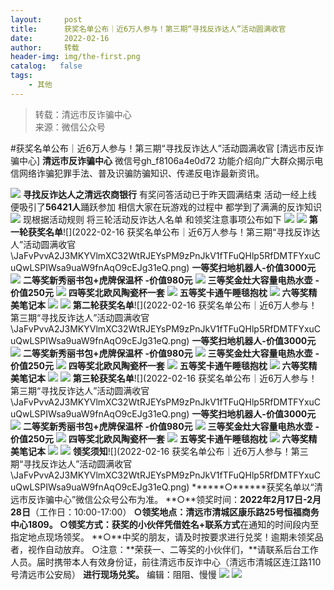 ```yaml
---
layout:     post
title:      获奖名单公布｜近6万人参与！第三期“寻找反诈达人”活动圆满收官
date:       2022-02-16
author:     转载
header-img: img/the-first.png
catalog:   false
tags:
    - 其他
---
```


<blockquote><p>转载：清远市反诈骗中心<br>
来源：微信公众号</p></blockquote>

#获奖名单公布｜近6万人参与！第三期“寻找反诈达人”活动圆满收官
[清远市反诈骗中心]
**清远市反诈骗中心**
微信号gh_f8106a4e0d72
功能介绍向广大群众揭示电信网络诈骗犯罪手法、普及识骗防骗知识、传递反电诈最新资讯。

![]({{site.baseurl}}/postimg/3CxTSiafadcic5zyXUfbXLUClzlpaoknCpV4bErPg2kuuS97hoJJbNCtFOVZ9X0j5W26HDaregC5kibiaLGl8CPr9A.gif)
**寻找反诈达人之清远农商银行**
有奖问答活动已于昨天圆满结束
活动一经上线
便吸引了**56421人**踊跃参加
相信大家在玩游戏的过程中
都学到了满满的反诈知识
![]({{site.baseurl}}/postimg/Ljib4So7yuWiamiblFgGusicdyuUrW2k4WXmkyZbRIBK16IIEWYlI1QdeQvOxibvZ4oJW9CHuoNmMTD0fW2s94n7icZg.gif)
现根据活动规则
将三轮活动反诈达人名单
和领奖注意事项公布如下
![]({{site.baseurl}}/postimg/IQLDxcrktd5bnFFd16CbupMiaDCxhwNw8DNoV0o6YROpfpcPhgJCLUsAIkN2wLvl6ojQJgcicRicwLqvfbK5JZqyg.gif)
![]({{site.baseurl}}/postimg/JaFvPvvA2J3MKYVlmXC32WtRJEYsPM9zPnJkV1fTFuQHlp5RfDMTFYxuCuQwLSPIWsa9uaW9fnAqO9cEJg31eQ.png)
**第一轮获奖名单**![](2022-02-16
获奖名单公布｜近6万人参与！第三期“寻找反诈达人”活动圆满收官\\JaFvPvvA2J3MKYVlmXC32WtRJEYsPM9zPnJkV1fTFuQHlp5RfDMTFYxuCuQwLSPIWsa9uaW9fnAqO9cEJg31eQ.png)
**一等奖扫地机器人-价值3000元**
![]({{site.baseurl}}/postimg/3CxTSiafadcicasz1m6w9NVcr2Uqpt6P5j0pg46wlICia3dVJlfO5uvuleh140seufVjkJNIqX0ia1iaV8CiaWKSmaDg.png)
**二等奖新秀丽书包+虎牌保温杯**
**-价值980元**
![]({{site.baseurl}}/postimg/3CxTSiafadcicasz1m6w9NVcr2Uqpt6P5jIA8kyFJvawGAZF7FZdSJoSWhVy4PRPAW3Mf3E7mQ7ZnPs6MpH4FSAg.png)
**三等奖金灶大容量电热水壶**
**-价值250元**
![]({{site.baseurl}}/postimg/3CxTSiafadcicasz1m6w9NVcr2Uqpt6P5jzjhicMSvOnGgpBib0r8O9pLIiaoQxuphsjWrfN5TO7Ow0VlLtL58el4Cg.png)
**四等奖北欧风陶瓷杯一套**
![]({{site.baseurl}}/postimg/3CxTSiafadcicasz1m6w9NVcr2Uqpt6P5jIlKljUDIYtG6kHeUlxrdiaDZxx8494L7ArwNh1x3ibq3NhFcC4LEia80Q.png)
**五等奖卡通午睡毯抱枕**
![]({{site.baseurl}}/postimg/3CxTSiafadcicasz1m6w9NVcr2Uqpt6P5j593YhHh8r3mBQ7vo0dibv96Jngomvu7onK9ZhAdgMPKMOMoa5MOwHGQ.png)
**六等奖精美笔记本**
![]({{site.baseurl}}/postimg/3CxTSiafadcicasz1m6w9NVcr2Uqpt6P5jpz5ULkvayRX6ArxpO7PPfSqYMPqRqNKae5xqoHTeJwBqP6U63lrQBg.png)
![]({{site.baseurl}}/postimg/JaFvPvvA2J3MKYVlmXC32WtRJEYsPM9zPnJkV1fTFuQHlp5RfDMTFYxuCuQwLSPIWsa9uaW9fnAqO9cEJg31eQ.png)
**第二轮获奖名单**![](2022-02-16
获奖名单公布｜近6万人参与！第三期“寻找反诈达人”活动圆满收官\\JaFvPvvA2J3MKYVlmXC32WtRJEYsPM9zPnJkV1fTFuQHlp5RfDMTFYxuCuQwLSPIWsa9uaW9fnAqO9cEJg31eQ.png)
**一等奖扫地机器人-价值3000元**
![]({{site.baseurl}}/postimg/3CxTSiafadcicasz1m6w9NVcr2Uqpt6P5j239VZ1dalaqIibaLv6kVlgRy7XMM44P2y0tsyKbq8mxouEicBTvhsBRA.png)
**二等奖新秀丽书包+虎牌保温杯**
**-价值980元**
![]({{site.baseurl}}/postimg/3CxTSiafadcicasz1m6w9NVcr2Uqpt6P5jN2tBVEicZBj6bquOHasSTJ8o2joR0p5RmqV7PRuzxichtQR8dqPovAqQ.png)
**三等奖金灶大容量电热水壶**
**-价值250元**
![]({{site.baseurl}}/postimg/3CxTSiafadcicasz1m6w9NVcr2Uqpt6P5j3y6VIzugf1XvpzC8JXiaswUVXrR6fasHIicbrbfVTEf5Fhv7qptx0TLQ.png)
**四等奖北欧风陶瓷杯一套**
![]({{site.baseurl}}/postimg/3CxTSiafadcicasz1m6w9NVcr2Uqpt6P5jjnMlJ4VNxpAsGcIjGX6E90YC4aT1Y2iarwJoW4hWA72hEQAbA5F2MLw.png)
**五等奖卡通午睡毯抱枕**
![]({{site.baseurl}}/postimg/3CxTSiafadcicasz1m6w9NVcr2Uqpt6P5jRwD4xMepOQwjSzE2b3BhicldIYxh7pMYImH84mxSTnk6SNicPPOD3XFA.png)
**六等奖精美笔记本**
![]({{site.baseurl}}/postimg/3CxTSiafadcicasz1m6w9NVcr2Uqpt6P5jzxp7cr0aHBfvU38keyv6PTZ0YfR2MvYqfDicY7kEPJRtga0ibn2eXFxg.png)
![]({{site.baseurl}}/postimg/JaFvPvvA2J3MKYVlmXC32WtRJEYsPM9zPnJkV1fTFuQHlp5RfDMTFYxuCuQwLSPIWsa9uaW9fnAqO9cEJg31eQ.png)
**第三轮获奖名单**![](2022-02-16
获奖名单公布｜近6万人参与！第三期“寻找反诈达人”活动圆满收官\\JaFvPvvA2J3MKYVlmXC32WtRJEYsPM9zPnJkV1fTFuQHlp5RfDMTFYxuCuQwLSPIWsa9uaW9fnAqO9cEJg31eQ.png)
**一等奖扫地机器人-价值3000元**
![]({{site.baseurl}}/postimg/3CxTSiafadcicasz1m6w9NVcr2Uqpt6P5jRVeFPJFJic9icoXEgkk0hrWkIYdaLH8SiaPbOkv02Yoj0QUYN119ibnMQg.png)
**二等奖新秀丽书包+虎牌保温杯**
**-价值980元**
![]({{site.baseurl}}/postimg/3CxTSiafadcicasz1m6w9NVcr2Uqpt6P5jaNiaKkVUtYZCPfHzibEpZ9M0o4uDgKVRk1IACnhCejk2m707QMXh58iaA.png)
**三等奖金灶大容量电热水壶**
**-价值250元**
![]({{site.baseurl}}/postimg/3CxTSiafadcicasz1m6w9NVcr2Uqpt6P5jFowmf5GH76qRXrXStIPX3iaTziaLE8jPu40Mt1DAkCBsCpbHYb0qMibGw.png)
**四等奖北欧风陶瓷杯一套**
![]({{site.baseurl}}/postimg/3CxTSiafadcicasz1m6w9NVcr2Uqpt6P5jD5GBA5S11x4PQfUGdIx9T3HicgicDhhUOm75NazA8OAqV7hQq6xZZIicg.png)
**五等奖卡通午睡毯抱枕**
![]({{site.baseurl}}/postimg/3CxTSiafadcicasz1m6w9NVcr2Uqpt6P5jvGobsRMAMJIN5ge684zg36NVicMYcanlFSckajCWkEakwVJKy5OA9JA.png)
**六等奖精美笔记本**
![]({{site.baseurl}}/postimg/3CxTSiafadcicasz1m6w9NVcr2Uqpt6P5jLJw4QciaUP2rPTyTr1rChH5NxskklobLWAgdWC3MP2RKY0L4PoqO62Q.png)
![]({{site.baseurl}}/postimg/JaFvPvvA2J3MKYVlmXC32WtRJEYsPM9zPnJkV1fTFuQHlp5RfDMTFYxuCuQwLSPIWsa9uaW9fnAqO9cEJg31eQ.png)
**领奖须知**![](2022-02-16
获奖名单公布｜近6万人参与！第三期“寻找反诈达人”活动圆满收官\\JaFvPvvA2J3MKYVlmXC32WtRJEYsPM9zPnJkV1fTFuQHlp5RfDMTFYxuCuQwLSPIWsa9uaW9fnAqO9cEJg31eQ.png)
******○******获奖名单以“清远市反诈骗中心”微信公众号公布为准。
**○**领奖时间：**2022年2月17日-2月28日**（工作日：10:00-17:00）
**○**领奖地点：清远市清城区康乐路25号恒福商务中心1809。
○领奖方式：获奖的小伙伴凭借**姓名+联系方式**在通知的时间段内至指定地点现场领奖。
**○**中奖的朋友，请及时按要求进行兑奖！逾期未领奖品者，视作自动放弃。
○注意：**荣获一、二等奖的小伙伴们，**请联系后台工作人员。届时携带本人有效身份证，前往清远市反诈中心（清远市清城区连江路110号清远市公安局）
**进行现场兑奖。**
编辑：阻阻、慢慢
![]({{site.baseurl}}/postimg/SUycX2yckdJ5YVVCpDYl0c5CbMTO3KgBTesbSxe5zKHlm2GQsTWAFTgswCXscN6Y9vuJHFcE77orSK7ClzYOdg.jpeg)
![]({{site.baseurl}}/postimg/3CxTSiafadcic5zyXUfbXLUClzlpaoknCpErldQhhamfG7KH1qHGrr3icT9iaAoE1B4noSO7EewO2k8fys5pMuaoog.gif)
